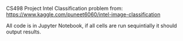 CS498 Project
Intel Classification problem from: https://www.kaggle.com/puneet6060/intel-image-classification

All code is in Jupyter Notebook, if all cells are run sequintially it should output results.
